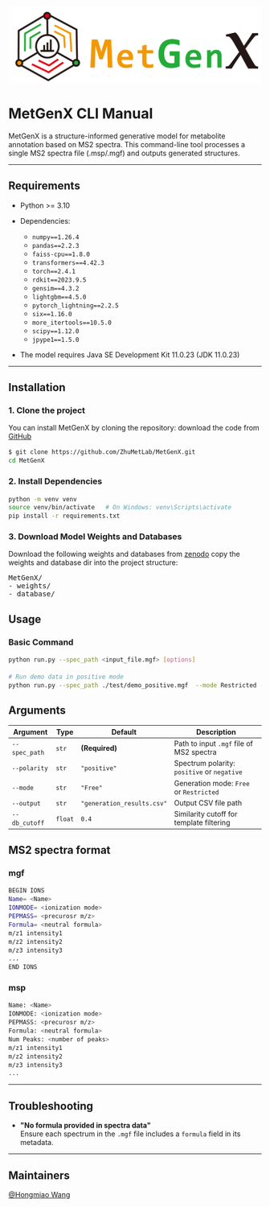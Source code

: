 
![MetGenX Logo](logo.png)
# MetGenX CLI Manual

MetGenX is a structure-informed generative model for metabolite annotation based on MS2 spectra. This command-line tool processes a single MS2 spectra file (.msp/.mgf) and outputs generated structures.

---
## Requirements
- Python >= 3.10
- Dependencies:
  - `numpy==1.26.4`
  - `pandas==2.2.3`
  - `faiss-cpu==1.8.0`
  - `transformers==4.42.3`
  - `torch==2.4.1`
  - `rdkit==2023.9.5`
  - `gensim==4.3.2`
  - `lightgbm==4.5.0`
  - `pytorch_lightning==2.2.5`
  - `six==1.16.0`
  - `more_itertools==10.5.0`
  - `scipy==1.12.0`
  - `jpype1==1.5.0`

- The model requires Java SE Development Kit 11.0.23 (JDK 11.0.23)

---
## Installation

### 1. Clone the project

You can install MetGenX by cloning the repository:
download the code from [GitHub](https://github.com/ZhuMetLab/MetGenX)

```bash
$ git clone https://github.com/ZhuMetLab/MetGenX.git
cd MetGenX
```
### 2.  Install Dependencies
```bash
python -m venv venv
source venv/bin/activate   # On Windows: venv\Scripts\activate
pip install -r requirements.txt
```
### 3. Download Model Weights and Databases
Download the following weights and databases from [zenodo](https://doi.org/10.5281/zenodo.15709467)
copy the weights and database dir into the project structure:
<pre>MetGenX/
- weights/
- database/</pre>



## Usage

### Basic Command

```bash
python run.py --spec_path <input_file.mgf> [options]

# Run demo data in positive mode
python run.py --spec_path ./test/demo_positive.mgf  --mode Restricted --output ./test/generation_results_restricted.csv
```

## Arguments

| Argument      | Type     | Default                   | Description                                 |
|---------------|----------|---------------------------|---------------------------------------------|
| `--spec_path` | `str`    | **(Required)**            | Path to input `.mgf` file of MS2 spectra    |
| `--polarity`  | `str`    | `"positive"`              | Spectrum polarity: `positive` or `negative` |
| `--mode`      | `str`    | `"Free"`                  | Generation mode: `Free` or `Restricted`     |
| `--output`    | `str`    | `"generation_results.csv"`| Output CSV file path                        |
| `--db_cutoff` | `float`  | `0.4`                     | Similarity cutoff for template filtering    |

## MS2 spectra format
### mgf
```bash
BEGIN IONS
Name= <Name>
IONMODE= <ionization mode>
PEPMASS= <precurosr m/z>
Formula= <neutral formula>
m/z1 intensity1
m/z2 intensity2
m/z3 intensity3
...
END IONS
```

### msp
```bash
Name: <Name>
IONMODE: <ionization mode>
PEPMASS: <precurosr m/z>
Formula: <neutral formula>
Num Peaks: <number of peaks>
m/z1 intensity1
m/z2 intensity2
m/z3 intensity3
...
```


---
## Troubleshooting

- **"No formula provided in spectra data"**  
  Ensure each spectrum in the `.mgf` file includes a `formula` field in its metadata.

---
## Maintainers
[@Hongmiao Wang](https://github.com/waterom)